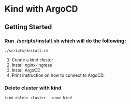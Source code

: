 # Kind with ArgoCD

## Getting Started


### Run [./scripts/install.sh](./scripts/install.sh) which will do the following:

    ./scripts/install.sh

1. Create a kind cluster
2. Install nginx-ingress
3. Install ArgoCD
4. Print instruction on how to connect to ArgoCD.

### Delete cluster with kind

    kind delete cluster --name kind